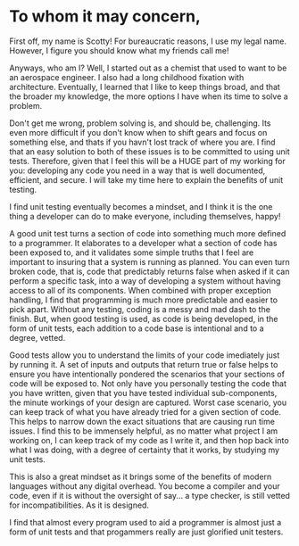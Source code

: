 # To whom it may concern,

First off, my name is Scotty! For bureaucratic reasons, I use my legal name. However, I figure you should know what my friends call me! 

Anyways, who am I? Well, I started out as a chemist that used to want to be an aerospace engineer. I also had a long childhood fixation with architecture. Eventually, I learned that I like to keep things broad, and that the broader my knowledge, the more options I have when its time to solve a problem.

Don't get me wrong, problem solving is, and should be, challenging. Its even more difficult if you don't know when to shift gears and focus on something else, and thats if you havn't lost track of where you are. I find that an easy solution to both of these issues is to be committed to using unit tests. Therefore, given that I feel this will be a HUGE part of my working for you: developing any code you need in a way that is well documented, efficient, and secure. I will take my time here to explain the benefits of unit testing.

I find unit testing eventually becomes a mindset, and I think it is the one thing a developer can do to make everyone, including themselves, happy! 

A good unit test turns a section of code into something much more defined to a programmer. It elaborates to a developer what a section of code has been exposed to, and it validates some simple truths that I feel are important to insuring that a system is running as planned. You can even turn broken code, that is, code that predictably returns false when asked if it can perform a specific task, into a way of developing a system without having access to all of its components. When combined with proper exception handling, I find that programming is much more predictable and easier to pick apart. Without any testing, coding is a messy and mad dash to the finish. But, when good testing is used, as code is being developed, in the form of unit tests, each addition to a code base is intentional and to a degree, vetted.

Good tests allow you to understand the limits of your code imediately just by running it. A set of inputs and outputs that return true or false helps to ensure you have intentionally pondered the scenarios that your sections of code will be exposed to. Not only have you personally testing the code that you have written, given that you have tested individual sub-components, the minute workings of your design are captured. Worst case scenario, you can keep track of what you have already tried for a given section of code. This helps to narrow down the exact situations that are causing run time issues. I find this to be immensely helpful, as no matter what project I am working on, I can keep track of my code as I write it, and then hop back into what I was doing, with a degree of certainty that it works, by studying my unit tests.

This is also a great mindset as it brings some of the benefits of modern languages without any digital overhead. You become a compiler and your code, even if it is without the oversight of say... a type checker, is still vetted for incompatibilities. As it is designed. 

I find that almost every program used to aid a programmer is almost just a form of unit tests and that progammers really are just glorified unit testers.
